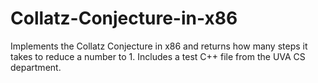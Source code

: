 # Collatz-Conjecture-in-x86
Implements the Collatz Conjecture in x86 and returns how many steps it takes to reduce a number to 1. Includes a test C++ file from the UVA CS department.
